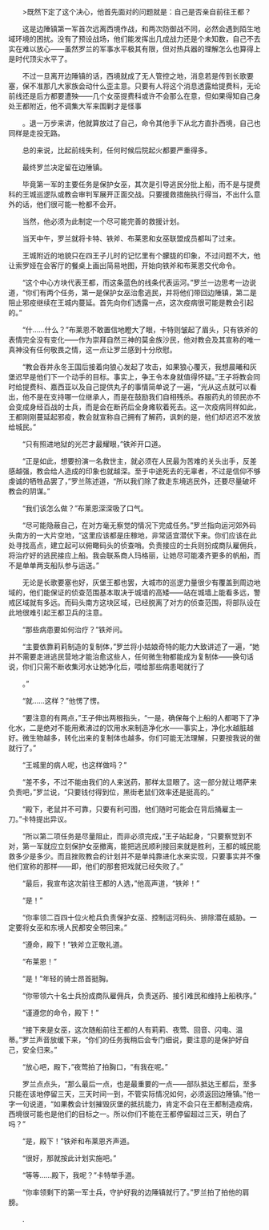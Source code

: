 　　>既然下定了这个决心，他首先面对的问题就是：自己是否亲自前往王都？

　　这是边陲镇第一军首次远离西境作战，和两次防御战不同，必然会遇到陌生地域环境的困扰。没有了预设战场，他们能发挥出几成战力还是个未知数，自己不去实在难以放心——虽然罗兰的军事水平极其有限，但对热兵器的理解怎么也算得上是时代顶尖水平了。

　　不过一旦离开边陲镇的话，西境就成了无人管控之地，消息若是传到长歌要塞，保不准那几大家族会动什么歪主意。只要有人将这个消息透露给提费科，无论前线还是后方都要遭殃——几个女巫提费科或许不会那么在意，但如果得知自己身处王都附近，他不调集大军来围剿才是怪事

　　。退一万步来讲，他就算放过了自己，命令其他手下从北方直扑西境，自己也同样是走投无路。

　　总的来说，比起前线失利，任何时候后院起火都要严重得多。

　　最终罗兰决定留在边陲镇。

　　毕竟第一军的主要任务是保护女巫，其次是引导逃民分批上船，而不是与提费科的王城巡逻队或教会审判军展开正面交战。只要援救措施执行得当，不出什么意外的话，他们很可能一枪都不会开。

　　当然，他必须为此制定一个尽可能完善的救援计划。

　　当天中午，罗兰就将卡特、铁斧、布莱恩和女巫联盟成员都叫了过来。

　　王城附近的地貌只在四王子儿时的记忆里有个朦胧的印象，不过问题不大，他让索罗娅在会客厅的餐桌上画出简易地图，开始向铁斧和布莱恩交代命令。

　　“这个中心方块代表王都，而这条蓝色的线条代表运河。”罗兰一边思考一边说道，“你们有两个任务，第一是保护女巫治愈逃民，并将他们带回边陲镇，第二是阻止邪疫继续在王城内蔓延。首先向你们透露一点，这次疫病很可能是教会引起的。”

　　“什……什么？”布莱恩不敢置信地瞪大了眼，卡特则皱起了眉头，只有铁斧的表情完全没有变化——作为崇拜自然三神的莫金族沙民，他对教会及其宣称的唯一真神没有任何敬畏之情，这一点让罗兰感到十分欣慰。

　　“教会吞并永冬王国后接着向狼心发起了攻击，如果狼心覆灭，我想晨曦和灰堡迟早是他们下一个动手的目标。事实上，争王令本身就值得怀疑。”王子将教会同时给提费科、嘉西亚以及自己提供丸子的事情简单说了一遍，“光从这点就可以看出，他不是在支持哪一位继承人，而是在鼓励我们自相残杀。吞服药丸的领民亦不会变成身经百战的士兵，而是会在断药后全身瘫软着死去。这一次疫病同样如此，王都刚刚蔓延起邪疫，教会就宣称自己拥有了解药，讽刺的是，他们却迟迟不发放给城民。”

　　“只有照进地狱的光芒才最耀眼，”铁斧开口道。

　　“正是如此，想要扮演一名救世主，就必须在人民最为苦难的关头出手，反差感越强，教会给人造成的印象也就越深。至于中途死去的无辜者，不过是信仰不够虔诚的牺牲品罢了，”罗兰陈述道，“所以我们除了救走东境逃民外，还要尽量破坏教会的阴谋。”

　　“我们该怎么做？”布莱恩深深吸了口气。

　　“尽可能隐蔽自己，在对方毫无察觉的情况下完成任务。”罗兰指向运河郊外码头南方的一大片空地，“这里应该都是庄稼地，非常适宜潜伏下来。你们应该在此处寻找高点，建立起可以俯瞰码头的侦查哨。负责接应的士兵则扮成商队雇佣兵，将治疗好的逃民接应上船。我会联系商人玛格丽，让她尽可能凑齐更多的帆船，而不是单单两支船队参与运送。”

　　无论是长歌要塞也好，灰堡王都也罢，大城市的巡逻力量很少有覆盖到周边地域的，他们能保证的侦查范围基本取决于城墙的高矮——站在城墙上能看多远，警戒区域就有多远。而码头南方这块区域，已经脱离了对方的侦查范围，将部队设在此地很难引起王都卫兵的注意。

　　“那些病患要如何治疗？”铁斧问。

　　“主要依靠莉莉制造的复制体，”罗兰将小姑娘奇特的能力大致讲述了一遍，“她并不需要走进逃民营地才能治愈这些人，任何微生物都能成为复制体——换句话说，你们只需不断收集河水让她净化后，喂给那些病患喝就行了

　　。”

　　“就……这样？”他愣了愣。

　　“要注意的有两点，”王子伸出两根指头，“一是，确保每个上船的人都喝下了净化水，二是绝对不能用煮沸过的饮用水来制造净化水——事实上，净化水越脏越好。微生物越多，转化出来的复制体也越多。你们可能无法理解，只要按我说的做就行了。”

　　“王城里的病人呢，也这样做吗？”

　　“差不多，不过不能由我们的人来送药，那样太显眼了。这一部分就让塔萨来负责吧，”罗兰说，“只要钱付得到位，黑街老鼠们效率还是挺高的。”

　　“殿下，老鼠并不可靠，只要有利可图，他们随时可能会在背后捅雇主一刀。”卡特提出异议。

　　“所以第二项任务是尽量阻止，而非必须完成，”王子站起身，“只要察觉到不对，第一军就应立刻保护女巫撤离，能把逃民顺利接回来就是胜利，王都的城民能救多少是多少。而且挫败教会的计划并不是单纯靠进化水来实现，只要事实并不像他们宣称的那样——即，他们的那套把戏就已经失败了。”

　　“最后，我宣布这次前往王都的人选，”他高声道，“铁斧！”

　　“是！”

　　“你率领二百四十位火枪兵负责保护女巫、控制运河码头、排除潜在威胁。一定要将女巫和东境人民都安全带回来。”

　　“遵命，殿下！”铁斧立正敬礼道。

　　“布莱恩！”

　　“是！”年轻的骑士昂首挺胸。

　　“你带领六十名士兵扮成商队雇佣兵，负责送药、接引难民和维持上船秩序。”

　　“谨遵您的命令，殿下！”

　　“接下来是女巫，这次随船前往王都的人有莉莉、夜莺、回音、闪电、温蒂。”罗兰声音放缓下来，“你们的任务我稍后会专门细说，要注意的是保护好自己，安全归来。”

　　“放心吧，殿下，”夜莺拍了拍胸口，“有我在呢。”

　　罗兰点点头，“那么最后一点，也是最重要的一点——部队抵达王都后，至多只能在该地停留三天，三天时间一到，不管实际情况如何，必须返回边陲镇。”他一字一句说道，“如果教会计划摧毁灰堡的抵抗能力，肯定不会只在王都制造疫病，西境很可能也是他们的目标之一。所以你们不能在王都停留超过三天，明白了吗？”

　　“是，殿下！”铁斧和布莱恩齐声道。

　　“很好，那就按此计划实施吧。”

　　“等等……殿下，我呢？”卡特举手道。

　　“你率领剩下的第一军士兵，守护好我的边陲镇就行了。”罗兰拍了拍他的肩膀。

　　.
